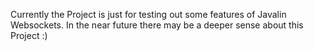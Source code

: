 Currently the Project is just for testing out some features of Javalin Websockets. 
In the near future there may be a deeper sense about this Project :)
